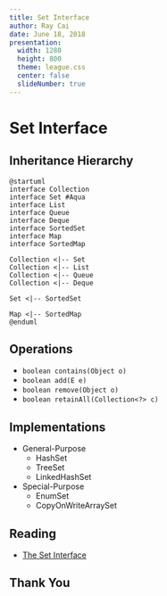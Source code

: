```yaml
---
title: Set Interface
author: Ray Cai
date: June 18, 2018
presentation:
  width: 1280
  height: 800
  theme: league.css
  center: false
  slideNumber: true
---
```

<style>
.reveal h1, .reveal h2, .reveal h3, .reveal h4, .reveal h5, .reveal h6 {
    text-transform: none;
}
.reveal .slide svg {
    background-color: white;
}
</style>

<!-- slide -->

# Set Interface

<!-- slide -->

## Inheritance Hierarchy

```puml
@startuml
interface Collection
interface Set #Aqua
interface List 
interface Queue
interface Deque
interface SortedSet
interface Map
interface SortedMap

Collection <|-- Set
Collection <|-- List
Collection <|-- Queue
Collection <|-- Deque

Set <|-- SortedSet

Map <|-- SortedMap
@enduml
```

<!-- slide -->

## Operations

* `boolean contains(Object o)`
* `boolean add(E e)`
* `boolean remove(Object o)`
* `boolean retainAll(Collection<?> c)`

<!-- slide -->

## Implementations

* General-Purpose
    * HashSet
    * TreeSet
    * LinkedHashSet
* Special-Purpose
    * EnumSet
    * CopyOnWriteArraySet

<!-- slide -->

## Reading

* [The Set Interface](https://docs.oracle.com/javase/tutorial/collections/interfaces/set.html)

<!-- slide -->

## Thank You